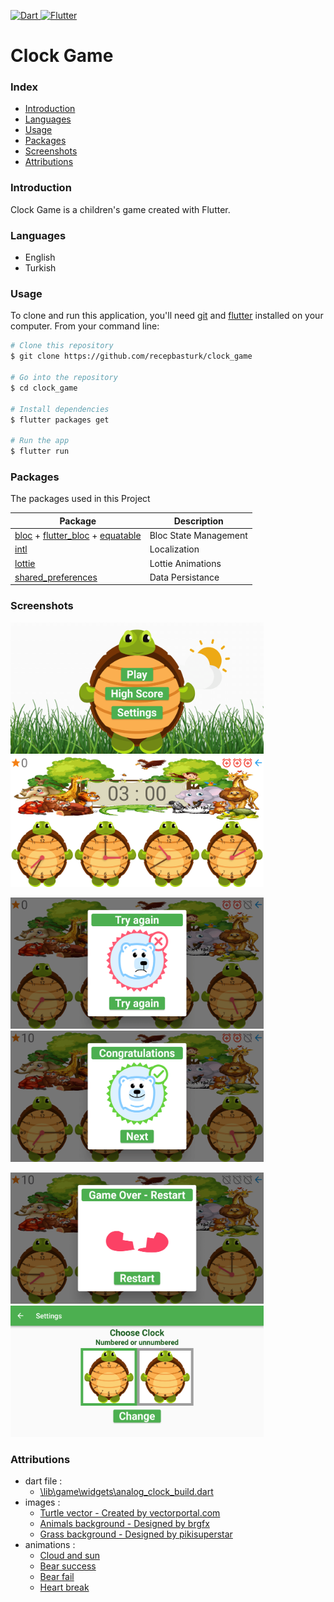 [![Dart](https://img.shields.io/badge/Dart-0175C2?logo=dart&logoColor=white?longCache=true&style=flat-square) ](https://dart.dev/)
[![Flutter](https://img.shields.io/badge/Flutter-02569B?logo=flutter&logoColor=white&longCache=true&style=flat-square)](https://flutter.dev/)

# Clock Game

### Index

* [Introduction](#introduction)
* [Languages](#languages)
* [Usage](#usage)
* [Packages](#packages)
* [Screenshots](#screenshots)
* [Attributions](#attributions)

### Introduction

Clock Game is a children's game created with Flutter.

### Languages

* English
* Turkish

### Usage

To clone and run this application, you'll need [git](https://git-scm.com) and [flutter](https://flutter.dev/docs/get-started/install) installed on your computer. From your command line:

```bash
# Clone this repository
$ git clone https://github.com/recepbasturk/clock_game

# Go into the repository
$ cd clock_game

# Install dependencies
$ flutter packages get

# Run the app
$ flutter run
```

### Packages

The packages used in this Project

Package | Description
---|---
[bloc](https://pub.dev/packages/bloc) + [flutter_bloc](https://pub.dev/packages/flutter_bloc) + [equatable](https://pub.dev/packages/equatable) | Bloc State Management
[intl](https://pub.dev/packages/intl) | Localization
[lottie](https://pub.dev/packages/lottie) | Lottie Animations
[shared_preferences](https://pub.dev/packages/shared_preferences) | Data Persistance

### Screenshots

<img src="screenshots/screenshot_01.png" width="405" height="210"/> <img src="screenshots/screenshot_02.png" width="405" height="210"/>

<img src="screenshots/screenshot_03.png" width="405" height="210"/> <img src="screenshots/screenshot_04.png" width="405" height="210"/>

<img src="screenshots/screenshot_05.png" width="405" height="210"/> <img src="screenshots/screenshot_06.png" width="405" height="210"/>

### Attributions

* dart file :
  * [\lib\game\widgets\analog_clock_build.dart](https://github.com/AkashDivya/infinity_flutter_clock)
* images :
  * [Turtle vector - Created by vectorportal.com](https://vectorportal.com/vector/green-turtle-vector-clip-art/29130)
  * [Animals background - Designed by brgfx](https://www.freepik.com/free-vector/border-template-with-cute-animals_6997467.htm)
  * [Grass background - Designed by pikisuperstar](https://www.freepik.com/free-vector/green-grass-border-realistic-design_4770695.htm)
* animations :
  * [Cloud and sun](https://lottiefiles.com/50651-cloudy)
  * [Bear success](https://lottiefiles.com/40445-paul-r-bear-success)
  * [Bear fail](https://lottiefiles.com/40444-paul-r-bear-fail)
  * [Heart break](https://lottiefiles.com/3856-heart-break-or-unlike)

